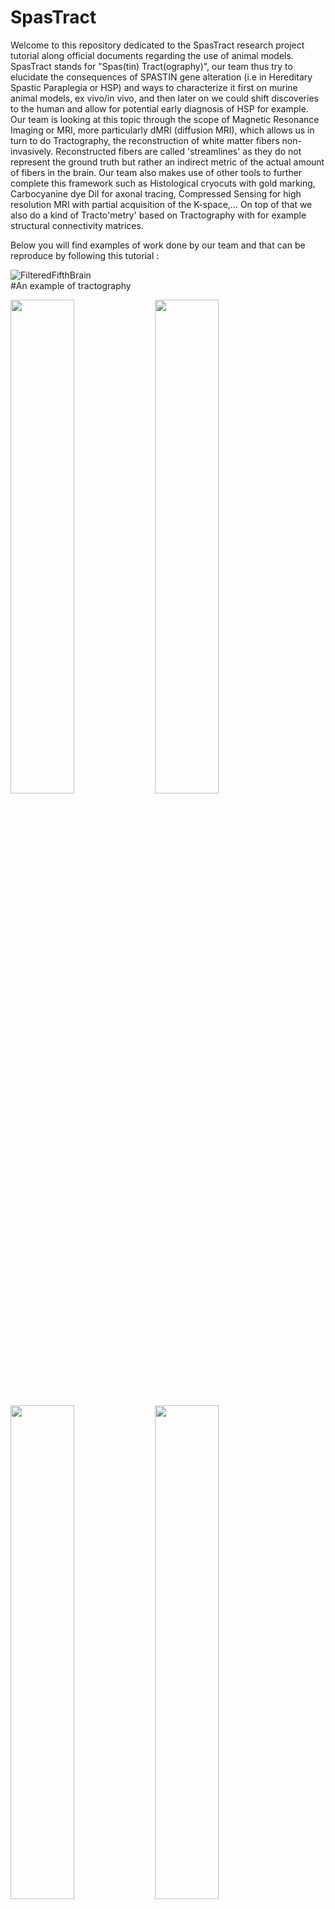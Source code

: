 # SpasTract
  Welcome to this repository dedicated to the SpasTract research project tutorial along official documents regarding the use of animal models.
SpasTract stands for "Spas(tin) Tract(ography)", our team thus try to elucidate the consequences of SPASTIN gene alteration (i.e in Hereditary Spastic Paraplegia or HSP) and ways to characterize it first on murine animal models, ex vivo/in vivo, and then later on we could shift discoveries to the human and allow for potential early diagnosis of HSP for example. 
Our team is looking at this topic through the scope of Magnetic Resonance Imaging or MRI, more particularly dMRI (diffusion MRI), which allows us in turn to do Tractography, the reconstruction of white matter fibers non-invasively. Reconstructed fibers are called 'streamlines' as they do not represent the ground truth but rather an indirect metric of the actual amount of fibers in the brain.
Our team also makes use of other tools to further complete this framework such as Histological cryocuts with gold marking, Carbocyanine dye DiI for axonal tracing, Compressed Sensing for high resolution MRI with partial acquisition of the K-space,... On top of that we also do a kind of Tracto'metry' based on Tractography with for example structural connectivity matrices.

Below you will find examples of work done by our team and that can be reproduce by following this tutorial :

![FilteredFifthBrain](https://github.com/user-attachments/assets/8d855a91-b792-4229-a163-b1335c915427)  
#An example of tractography   
<p float="left">
  <img src="https://github.com/user-attachments/assets/95e7f524-5f19-409f-b856-d85e96566259" width="45%" />
  <img src="https://github.com/user-attachments/assets/7651e0a7-4dd0-405a-b1b8-99c6fde7f5dd" width="45%" />
</p>

<p float="left">
  <img src="https://github.com/user-attachments/assets/cdeaa00d-dbcd-4f6a-80ad-af9214390a5a" width="45%" />
  <img src="https://github.com/user-attachments/assets/c67cf92d-7d91-470c-97ff-33ab77e74652" width="45%" />
</p>
  
#Examples of some major tracts : anterior commissure and corpus callosum both from a WT sample and then from a KO-SPASTIN sample.



![P56AtlasAnnotationProperOrientation](https://github.com/user-attachments/assets/401fcace-f0e5-4d1d-a367-7e4486698164)  
#An example of brain atlas availabe online from AllenBrain.

![ExampleConnectivityMatrices](https://github.com/user-attachments/assets/4de13faf-a0cb-4f36-afc0-46a3df60524d)  
#An example of 'Connectomes' or Connectivity Matrices (structural) showcasing the amount of streamlines between regions based on Tractography co-registered with the atlas shown above.

![Exemple_REOR_3DCSSPASTINoldF1023A](https://github.com/user-attachments/assets/a3f90582-fc8d-400c-b111-a3d92dd7d68e)  
#An example of Compressed Sensing reconstruction based on undersampled K-space MRI acquisition (Acceleration Factor of 2 which means 50µm resolution can be done for the time of a 100µm resolution scan).

![VolumetryMAP6_whitebg](https://github.com/user-attachments/assets/a5d22715-3033-499e-a617-db02eefbda28)  
#An example of volumetry done based on higher resolution Compressed Sensing images.

------------------------------
#### SpasTract Tutorial 
  You will find in the associated SpasTractTutorialFolder folder the SpasTract tutorial elements as well as a detailed step-by-step guide... 

